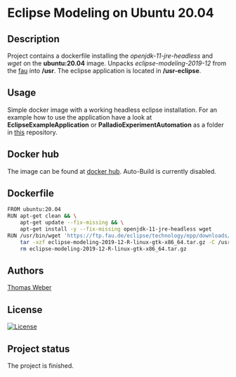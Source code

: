 # Eclipse Modeling on Ubuntu 20.04

## Description
Project contains a dockerfile installing the _openjdk-11-jre-headless_ and _wget_ on the __ubuntu:20.04__ image. Unpacks _eclipse-modeling-2019-12_ from the [fau](https://www.fau.eu/) into __/usr__. The eclipse application is located in __/usr-eclipse__.

## Usage
Simple docker image with a working headless eclipse installation. For an example how to use the application have a look at __EclipseExampleApplication__ or __PalladioExperimentAutomation__ as a folder in [this](https://github.com/TomWerm/Palladio-Docker) repository.

## Docker hub
The image can be found at [docker hub](https://hub.docker.com/repository/docker/thomasweber/eclipsemodelingtools). Auto-Build is currently disabled.

## Dockerfile
``` bash
FROM ubuntu:20.04
RUN apt-get clean && \
    apt-get update --fix-missing && \
    apt-get install -y --fix-missing openjdk-11-jre-headless wget
RUN /usr/bin/wget 'https://ftp.fau.de/eclipse/technology/epp/downloads/release/2019-12/R/eclipse-modeling-2019-12-R-linux-gtk-x86_64.tar.gz' && \
    tar -xzf eclipse-modeling-2019-12-R-linux-gtk-x86_64.tar.gz -C /usr && \
    rm eclipse-modeling-2019-12-R-linux-gtk-x86_64.tar.gz
```
## Authors
[Thomas Weber](https://github.com/TomWerm)

## License
[![License](https://img.shields.io/badge/License-EPL%201.0-red.svg)](https://opensource.org/licenses/EPL-1.0)

## Project status
The project is finished.
